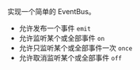 实现一个简单的 EventBus。

- 允许发布一个事件 `emit`
- 允许监听某个或全部事件 `on`
- 允许只监听某个或全部事件一次 `once`
- 允许取消监听某个或全部事件 `off`
